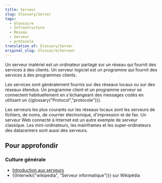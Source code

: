 ```yaml
---
title: Serveur
slug: Glossary/Server
tags:
  - Glossaire
  - Infrastructure
  - Réseau
  - Serveur
  - protocole
translation_of: Glossary/Server
original_slug: Glossaire/Serveur
---
```

Un serveur matériel est un ordinateur partagé sur un réseau qui fournit des services à des clients. Un serveur logiciel est un programme qui fournit des services à des programmes clients.

Les services sont généralement fournis sur des réseaux locaux ou sur des réseaux étendus. Un programme client et un programme serveur se connectent habituellement en s'échangeant des messages codés en utilisant un {{glossary("Protocol","protocole")}}.

Les serveurs les plus courants sur les réseaux locaux sont les serveurs de fichiers, de noms, de courrier électronique, d'impression et de fax. Un serveur Web connecté à Internet est un autre exemple de serveur classique. Les mini-ordinateurs, les mainframes et les super-ordinateurs des datacenters sont aussi des serveurs.

## **Pour approfondir**

### Culture générale

- [Introduction aux serveurs](/fr/Apprendre/Qu_est-ce_qu_un_serveur_web)
- {{Interwiki("wikipedia", "Serveur informatique")}} sur Wikipédia
